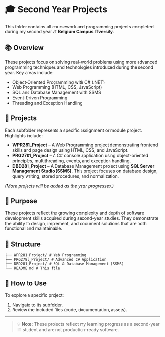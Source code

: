 # 🎓 Second Year Projects

This folder contains all coursework and programming projects completed during my second year at **Belgium Campus ITversity**.

## 📚 Overview

These projects focus on solving real-world problems using more advanced programming techniques and technologies introduced during the second year. Key areas include:

- Object-Oriented Programming with C# (.NET)
- Web Programming (HTML, CSS, JavaScript)
- SQL and Database Management with SSMS
- Event-Driven Programming
- Threading and Exception Handling

## 📂 Projects

Each subfolder represents a specific assignment or module project. Highlights include:

- **WPR281_Project** – A Web Programming project demonstrating frontend skills and page design using HTML, CSS, and JavaScript.
- **PRG2781_Project** – A C# console application using object-oriented principles, multithreading, events, and exception handling.
- **DBD281_Project** – A Database Management project using **SQL Server Management Studio (SSMS)**. This project focuses on database design, query writing, stored procedures, and normalization.

*(More projects will be added as the year progresses.)*

## 🎯 Purpose

These projects reflect the growing complexity and depth of software development skills acquired during second-year studies. They demonstrate the ability to design, implement, and document solutions that are both functional and maintainable.

## 📁 Structure

```SecondYearProjects/
├── WPR281_Project/ # Web Programming
├── PRG2781_Project/ # Advanced C# Application
├── DBD281_Project/ # SQL & Database Management (SSMS)
└── README.md # This file
```

## 🔧 How to Use

To explore a specific project:
1. Navigate to its subfolder.
2. Review the included files (code, documentation, assets).

---

> 💡 **Note:** These projects reflect my learning progress as a second-year IT student and are not production-ready software.
